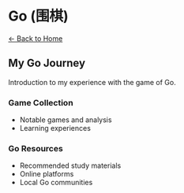 # Go (围棋)

[← Back to Home](/)

## My Go Journey

Introduction to my experience with the game of Go.

### Game Collection

- Notable games and analysis
- Learning experiences

### Go Resources

- Recommended study materials
- Online platforms
- Local Go communities
